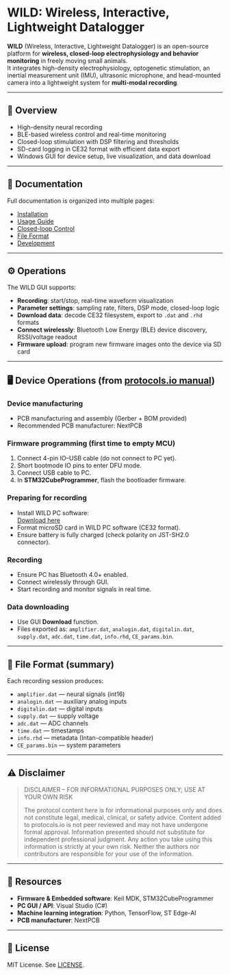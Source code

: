 # WILD: Wireless, Interactive, Lightweight Datalogger 

**WILD** (Wireless, Interactive, Lightweight Datalogger) is an open-source platform for **wireless, closed-loop electrophysiology and behavior monitoring** in freely moving small animals.  
It integrates high-density electrophysiology, optogenetic stimulation, an inertial measurement unit (IMU), ultrasonic microphone, and head-mounted camera into a lightweight system for **multi-modal recording**.

---

## 📌 Overview

- High-density neural recording  
- BLE-based wireless control and real-time monitoring  
- Closed-loop stimulation with DSP filtering and thresholds  
- SD-card logging in CE32 format with efficient data export  
- Windows GUI for device setup, live visualization, and data download  

---

## 📖 Documentation

Full documentation is organized into multiple pages:

- [Installation](docs/install.md)  
- [Usage Guide](docs/usage.md)  
- [Closed-loop Control](docs/closed-loop.md)  
- [File Format](docs/file-format.md)  
- [Development](docs/development.md)  

---

## ⚙️ Operations

The WILD GUI supports:

- **Recording**: start/stop, real-time waveform visualization  
- **Parameter settings**: sampling rate, filters, DSP mode, closed-loop logic  
- **Download data**: decode CE32 filesystem, export to `.dat` and `.rhd` formats  
- **Connect wirelessly**: Bluetooth Low Energy (BLE) device discovery, RSSI/voltage readout  
- **Firmware upload**: program new firmware images onto the device via SD card  

---

## 🖥 Device Operations (from [protocols.io manual](https://dx.doi.org/10.17504/protocols.io.ewov119n2vr2/v1))

### Device manufacturing
- PCB manufacturing and assembly (Gerber + BOM provided)
- Recommended PCB manufacturer: NextPCB  

### Firmware programming (first time to empty MCU)
1. Connect 4-pin IO–USB cable (do not connect to PC yet).  
2. Short bootmode IO pins to enter DFU mode.  
3. Connect USB cable to PC.  
4. In **STM32CubeProgrammer**, flash the bootloader firmware.  

### Preparing for recording
- Install WILD PC software:  
  [Download here](https://github.com/ayalab1/Device_DataLogger/tree/main/Software)  
- Format microSD card in WILD PC software (CE32 format).  
- Ensure battery is fully charged (check polarity on JST-SH2.0 connector).  

### Recording
- Ensure PC has Bluetooth 4.0+ enabled.  
- Connect wirelessly through GUI.  
- Start recording and monitor signals in real time.  

### Data downloading
- Use GUI **Download** function.  
- Files exported as: `amplifier.dat`, `analogin.dat`, `digitalin.dat`, `supply.dat`, `adc.dat`, `time.dat`, `info.rhd`, `CE_params.bin`.  

---

## 📂 File Format (summary)

Each recording session produces:

- `amplifier.dat` — neural signals (int16)  
- `analogin.dat` — auxiliary analog inputs  
- `digitalin.dat` — digital inputs  
- `supply.dat` — supply voltage  
- `adc.dat` — ADC channels  
- `time.dat` — timestamps  
- `info.rhd` — metadata (Intan-compatible header)  
- `CE_params.bin` — system parameters  
---

## ⚠️ Disclaimer

> DISCLAIMER – FOR INFORMATIONAL PURPOSES ONLY; USE AT YOUR OWN RISK  
>  
> The protocol content here is for informational purposes only and does not constitute legal, medical, clinical, or safety advice. Content added to protocols.io is not peer reviewed and may not have undergone formal approval. Information presented should not substitute for independent professional judgment. Any action you take using this information is strictly at your own risk. Neither the authors nor contributors are responsible for your use of the information.

---

## 🔧 Resources

- **Firmware & Embedded software**: Keil MDK, STM32CubeProgrammer  
- **PC GUI / API**: Visual Studio (C#)  
- **Machine learning integration**: Python, TensorFlow, ST Edge-AI  
- **PCB manufacturer**: NextPCB  

---

## 📜 License

MIT License. See [LICENSE](LICENSE).
